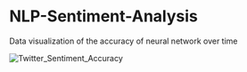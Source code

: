 # NLP-Sentiment-Analysis
Data visualization of the accuracy of neural network over time

![Twitter_Sentiment_Accuracy](https://user-images.githubusercontent.com/87667562/152460192-6e368f4d-92e0-4157-9d46-b868afd1d4fc.png)
